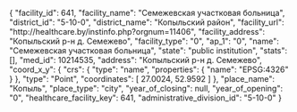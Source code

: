 {
    "facility_id": 641,
    "facility_name": "Семежевская участковая больница",
    "district_id": "5-10-0",
    "district_name": "Копыльский район",
    "facility_url": "http:\/\/healthcare.by\/instinfo.php?orgnum=11406",
    "facility_address": "Копыльский р-н д. Семежево",
    "facility_type": "0",
    "ap_1": "0",
    "name": "Семежевская участковая больница",
    "state": "public institution",
    "stats": [],
    "med_id": 10214535,
    "address": "Копыльский р-н д. Семежево",
    "coord_x_y": {
        "crs": {
            "type": "name",
            "properties": {
                "name": "EPSG:4326"
            }
        },
        "type": "Point",
        "coordinates": [
            27.0024,
            52.9592
        ]
    },
    "place_name": "Копыль",
    "place_type": "city",
    "year_of_closing": null,
    "year_of_opening": "0",
    "healthcare_facility_key": 641,
    "administrative_division_id": "5-10-0"
}